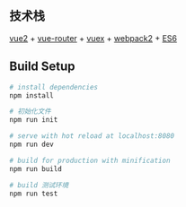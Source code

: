 ## 技术栈
[vue2](https://cn.vuejs.org/v2/guide/) + [vue-router](https://router.vuejs.org/zh-cn/) + [vuex](https://vuex.vuejs.org/zh-cn/) + [webpack2](http://www.css88.com/doc/webpack2/) + [ES6](http://es6.ruanyifeng.com/)

## Build Setup

``` bash
# install dependencies
npm install

# 初始化文件
npm run init

# serve with hot reload at localhost:8080
npm run dev

# build for production with minification
npm run build

# build 测试环境
npm run test

